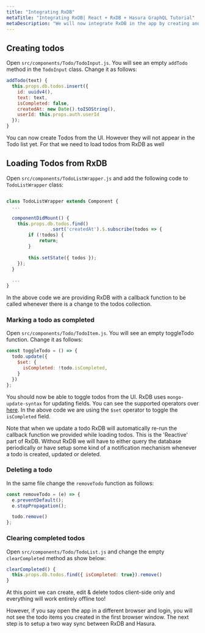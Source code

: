 ```yaml
---
title: "Integrating RxDB"
metaTitle: "Integrating RxDB| React + RxDB + Hasura GraphQL Tutorial"
metaDescription: "We will now integrate RxDB in the app by creating and loading todos from RxDB."
---
```


## Creating todos

Open `src/components/Todo/TodoInput.js`. You will see an empty `addTodo` method in the `TodoInput` class. Change it as follows:

```js
addTodo(text) {
  this.props.db.todos.insert({
    id: uuidv4(),
    text: text,
    isCompleted: false,
    createdAt: new Date().toISOString(),
    userId: this.props.auth.userId
  });
}
```

You can now create Todos from the UI. However they will not appear in the Todo list yet. For that we need to load todos from RxDB as well

## Loading Todos from RxDB

Open `src/components/TodoListWrapper.js` and add the following code to `TodoListWrapper` class:

```js

class TodoListWrapper extends Component {
  ...

  componentDidMount() {
    this.props.db.todos.find()
                .sort('createdAt').$.subscribe(todos => {
        if (!todos) {
            return;
        }
                
        this.setState({ todos });
    });
  }

  ...
}

```

In the above code we are providing RxDB with a callback function to be called whenever there is a change to the todos collection. 

### Marking a todo as completed

Open `src/components/Todo/TodoItem.js`. You will see an empty toggleTodo function. Change it as follows:

```js
const toggleTodo = () => {
  todo.update({
    $set: {
      isCompleted: !todo.isCompleted,
    }
  })
};
```

You should now be able to toggle todos from the UI. RxDB uses `mongo-update-syntax` for updating fields. You can see the supported operators over [here](https://docs.mongodb.com/manual/reference/operator/update-field/). In the above code we are using the `$set` operator to toggle the `isCompleted` field.

Note that when we update a todo RxDB will automatically re-run the callback function we provided while loading todos. This is the 'Reactive' part of RxDB. Without RxDB we will have to either query the database periodically or have setup some kind of a notification mechanism whenever a todo is created, updated or deleted.

### Deleting a todo

In the same file change the `removeTodo` function as follows:

```js
const removeTodo = (e) => {
  e.preventDefault();
  e.stopPropagation();

  todo.remove()
};
```

### Clearing completed todos

Open `src/components/Todo/TodoList.js` and change the empty `clearCompleted` method as show below:

```js
clearCompleted() {
  this.props.db.todos.find({ isCompleted: true}).remove()
}
```
At this point we can create, edit & delete todos client-side only and everything will work entirely offline too!

However, if you say open the app in a different browser and login, you will not see the todo items you created in the first browser window. The next step is to setup a two way sync between RxDB and Hasura.
